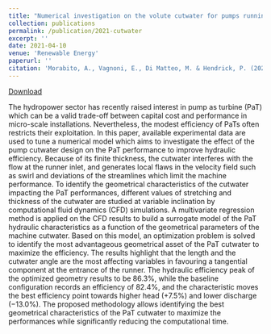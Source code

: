 ```yaml
---
title: "Numerical investigation on the volute cutwater for pumps running in turbine mode"
collection: publications
permalink: /publication/2021-cutwater
excerpt: ''
date: 2021-04-10
venue: 'Renewable Energy'
paperurl: ''
citation: 'Morabito, A., Vagnoni, E., Di Matteo, M. & Hendrick, P. (2021). &quot;Numerical investigation on the volute cutwater for pumps running in turbine mode.&quot; <i> Renewable Energy 175,</i> 807-824'
---
```

[Download](https://morabito-a.github.io/info/files/2021-cutwater.pdf)

The hydropower sector has recently raised interest in pump as turbine (PaT) which can be a valid trade-off between capital cost and performance in micro-scale installations. Nevertheless, the modest efficiency of PaTs often restricts their exploitation. In this paper, available experimental data are used to tune a numerical model which aims to investigate the effect of the pump cutwater design on the PaT performance to improve hydraulic efficiency. Because of its finite thickness, the cutwater interferes with the flow at the runner inlet, and generates local flaws in the velocity field such as swirl and deviations of the streamlines which limit the machine performance. To identify the geometrical characteristics of the cutwater impacting the PaT performances, different values of stretching and thickness of the cutwater are studied at variable inclination by computational fluid dynamics (CFD) simulations. A multivariate regression method is applied on the CFD results to build a surrogate model of the PaT hydraulic characteristics as a function of the geometrical parameters of the machine cutwater. Based on this model, an optimization problem is solved to identify the most advantageous geometrical asset of the PaT cutwater to maximize the efficiency. The results highlight that the length and the cutwater angle are the most affecting variables in favouring a tangential component at the entrance of the runner. The hydraulic efficiency peak of the optimized geometry results to be 86.3%, while the baseline configuration records an efficiency of 82.4%, and the characteristic moves the best efficiency point towards higher head (+7.5%) and lower discharge (−13.0%). The proposed methodology allows identifying the best geometrical characteristics of the PaT cutwater to maximize the performances while significantly reducing the computational time.

